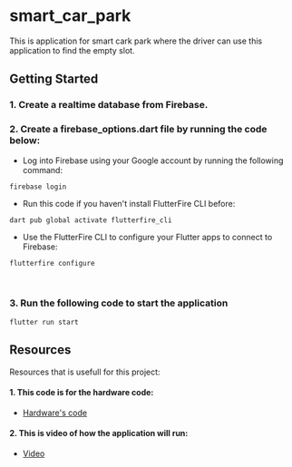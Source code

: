 # smart_car_park

This is application for smart cark park where the driver can use this application to find the empty slot.

## Getting Started
### 1. Create a realtime database from Firebase.
### 2. Create a firebase_options.dart file by running the code below:

- Log into Firebase using your Google account by running the following command:
```
firebase login
```
- Run this code if you haven't install FlutterFire CLI before:
```
dart pub global activate flutterfire_cli
```
- Use the FlutterFire CLI to configure your Flutter apps to connect to Firebase:
```
flutterfire configure
```
<br>

### 3. Run the following code to start the application

```
flutter run start
```

## Resources
Resources that is usefull for this project:
#### 1. This code is for the hardware code:
- [Hardware's code](https://github.com/WhiteShadow295/Smart-Car-Park-Hardware-)

#### 2. This is video of how the application will run:
- [Video](https://youtube.com/shorts/8dfMWQ1Wdmo?feature=share)
